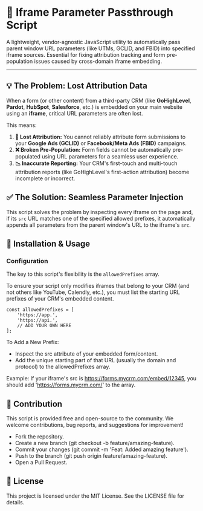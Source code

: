 # 🔗 Iframe Parameter Passthrough Script

A lightweight, vendor-agnostic JavaScript utility to automatically pass parent window URL parameters (like UTMs, GCLID, and FBID) into specified iframe sources. Essential for fixing attribution tracking and form pre-population issues caused by cross-domain iframe embedding.

---

## 💡 The Problem: Lost Attribution Data

When a form (or other content) from a third-party CRM (like **GoHighLevel**, **Pardot**, **HubSpot**, **Salesforce**, etc.) is embedded on your main website using an **iframe**, critical URL parameters are often lost.

This means:

1.  **🚫 Lost Attribution:** You cannot reliably attribute form submissions to your **Google Ads (GCLID)** or **Facebook/Meta Ads (FBID)** campaigns.
2.  **❌ Broken Pre-Population:** Form fields cannot be automatically pre-populated using URL parameters for a seamless user experience.
3.  **📉 Inaccurate Reporting:** Your CRM's first-touch and multi-touch attribution reports (like GoHighLevel's first-action attribution) become incomplete or incorrect.

## ✅ The Solution: Seamless Parameter Injection

This script solves the problem by inspecting every iframe on the page and, if its `src` URL matches one of the specified allowed prefixes, it automatically appends all parameters from the parent window's URL to the iframe's `src`.

## 🚀 Installation & Usage

### Configuration
The key to this script's flexibility is the `allowedPrefixes` array.

To ensure your script only modifies iframes that belong to your CRM (and not others like YouTube, Calendly, etc.), you must list the starting URL prefixes of your CRM's embedded content.
```
const allowedPrefixes = [
    'https://app.',
    'https://api.',
    // ADD YOUR OWN HERE 
];
```
To Add a New Prefix:

* Inspect the src attribute of your embedded form/content.
* Add the unique starting part of that URL (usually the domain and protocol) to the allowedPrefixes array.

Example: If your iframe's src is https://forms.mycrm.com/embed/12345, you should add 'https://forms.mycrm.com/' to the array.

## 🤝 Contribution
This script is provided free and open-source to the community. We welcome contributions, bug reports, and suggestions for improvement!

* Fork the repository.
* Create a new branch (git checkout -b feature/amazing-feature).
* Commit your changes (git commit -m 'Feat: Added amazing feature').
* Push to the branch (git push origin feature/amazing-feature).
* Open a Pull Request.

## 📄 License
This project is licensed under the MIT License. See the LICENSE file for details.
